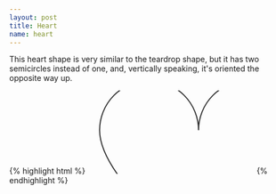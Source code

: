 ```yaml
---
layout: post
title: Heart
name: heart
---
```


This heart shape is very similar to the teardrop shape, but it has two semicircles instead of one, and, vertically speaking, it's oriented the opposite way up.

{% highlight html %}
<svg>
	<path d="M200,71.49458086367486A88.90165114309906,88.90165114309906 0 0,0 22.196697713801882,71.49458086367486C22.196697713801882,164.08992379339543 200,284.06850127011006 200,328.50541913632514C200,284.06850127011006 377.8033022861981,164.08992379339543 377.8033022861981,71.49458086367486A88.90165114309906,88.90165114309906 0 0,0 200,71.49458086367486" fill="none" stroke="#333" stroke-width="2px" />
</svg>
{% endhighlight %}
